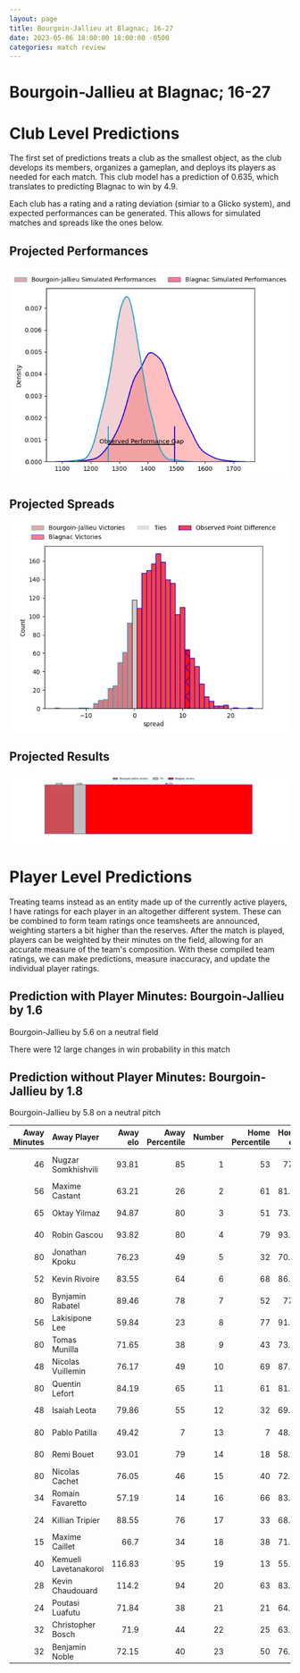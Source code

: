 ```yaml
---  
layout: page  
title: Bourgoin-Jallieu at Blagnac; 16-27  
date: 2023-05-06 18:00:00 18:00:00 -0500  
categories: match review  
---
```

# Bourgoin-Jallieu at Blagnac; 16-27

# Club Level Predictions


The first set of predictions treats a club as the smallest object, as the club develops its members, organizes a gameplan, and deploys its players as needed for each match. This club model has a prediction of 0.635, which translates to predicting Blagnac to win by 4.9.

Each club has a rating and a rating deviation (simiar to a Glicko system), and expected performances can be generated. This allows for simulated matches and spreads like the ones below.
## Projected Performances


![Projected Performances](plots/performances_2023-05-06-Blagnac-Bourgoin-Jallieu.png)
## Projected Spreads


![Projected Spreads](plots/spreads_2023-05-06-Blagnac-Bourgoin-Jallieu.png)
## Projected Results


![Projected Results](plots/resultbar_2023-05-06-Blagnac-Bourgoin-Jallieu.png)
# Player Level Predictions


Treating teams instead as an entity made up of the currently active players, I have ratings for each player in an altogether different system. These can be combined to form team ratings once teamsheets are announced, weighting starters a bit higher than the reserves. After the match is played, players can be weighted by their minutes on the field, allowing for an accurate measure of the team's composition. With these compiled team ratings, we can make predictions, measure inaccuracy, and update the individual player ratings.
## Prediction with Player Minutes: Bourgoin-Jallieu by 1.6


Bourgoin-Jallieu by 5.6 on a neutral field

There were 12 large changes in win probability in this match
## Prediction without Player Minutes: Bourgoin-Jallieu by 1.8


Bourgoin-Jallieu by 5.8 on a neutral pitch



|   Away Minutes | Away Player           |   Away elo |   Away Percentile |   Number |   Home Percentile |   Home elo | Home Player          |   Home Minutes |
|---------------:|:----------------------|-----------:|------------------:|---------:|------------------:|-----------:|:---------------------|---------------:|
|             46 | Nugzar Somkhishvili   |      93.81 |                85 |        1 |                53 |      77.8  | Jean-Baptiste Martin |             50 |
|             56 | Maxime Castant        |      63.21 |                26 |        2 |                61 |      81.35 | Gabin Villerouge     |             50 |
|             65 | Oktay Yilmaz          |      94.87 |                80 |        3 |                51 |      73.86 | Fabien Lorenzon      |             50 |
|             40 | Robin Gascou          |      93.82 |                80 |        4 |                79 |      93.36 | Vincent Mutel        |             80 |
|             80 | Jonathan Kpoku        |      76.23 |                49 |        5 |                32 |      70.13 | Lilian Rousset       |             61 |
|             52 | Kevin Rivoire         |      83.55 |                64 |        6 |                68 |      86.69 | Nikita Bekov         |             80 |
|             80 | Bynjamin Rabatel      |      89.46 |                78 |        7 |                52 |      77.6  | Benjamin Collet      |             45 |
|             56 | Lakisipone Lee        |      59.84 |                23 |        8 |                77 |      91.21 | Mathieu Vachon       |             80 |
|             80 | Tomas Munilla         |      71.65 |                38 |        9 |                43 |      73.98 | Paul Ravier          |             78 |
|             48 | Nicolas Vuillemin     |      76.17 |                49 |       10 |                69 |      87.26 | Ugo Seunes           |             80 |
|             80 | Quentin Lefort        |      84.19 |                65 |       11 |                61 |      81.39 | Thibault Moleana     |             74 |
|             48 | Isaiah Leota          |      79.86 |                55 |       12 |                32 |      69.14 | Aurelien Labau       |             80 |
|             80 | Pablo Patilla         |      49.42 |                 7 |       13 |                 7 |      48.42 | Clément Vareilles    |             80 |
|             80 | Remi Bouet            |      93.01 |                79 |       14 |                18 |      58.31 | Lukas Doyhenard      |             80 |
|             80 | Nicolas Cachet        |      76.05 |                46 |       15 |                40 |      72.97 | Antoine Renaud       |             79 |
|             34 | Romain Favaretto      |      57.19 |                14 |       16 |                66 |      83.79 | Cesar Biscioni       |             30 |
|             24 | Killian Tripier       |      88.55 |                76 |       17 |                33 |      68.49 | Florian Bertrand     |             30 |
|             15 | Maxime Caillet        |      66.7  |                34 |       18 |                38 |      71.23 | Marco Trauth         |             30 |
|             40 | Kemueli Lavetanakoroi |     116.83 |                95 |       19 |                13 |      55.37 | Lucas Tolofua        |             19 |
|             28 | Kevin Chaudouard      |     114.2  |                94 |       20 |                63 |      83.33 | Ianis Ponsole        |             35 |
|             24 | Poutasi Luafutu       |      71.84 |                38 |       21 |                21 |      64.02 | Corentin Penc'hoat   |              2 |
|             32 | Christopher Bosch     |      71.9  |                44 |       22 |                25 |      63.68 | Francois Tardieu     |              6 |
|             32 | Benjamin Noble        |      72.15 |                40 |       23 |                50 |      76.84 | Gérald Augustin      |              1 |

